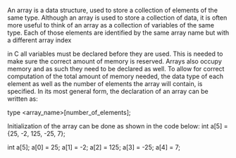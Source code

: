 An array is a data structure, used to store a collection of elements of the 
same type. Although an array is used to store a collection of data, it is often 
more useful to think of an array as a collection of variables of the same 
type. Each of those elements are identified by the same array name but 
with a different array index

in C all variables must be declared before they are used. This is needed to 
make sure the correct amount of memory is reserved. Arrays also occupy 
memory and as such they need to be declared as well. To allow for correct 
computation of the total amount of memory needed, the data type of each 
element as well as the number of elements the array will contain, is 
specified. In its most general form, the declaration of an array can be 
written as: 

type <array_name>[number_of_elements]; 

Initialization of the array can be done as shown in the code below:
int a[5] = {25, -2, 125, -25, 7}; 

int a[5]; 
a[0] = 25; 
a[1] = -2; 
a[2] = 125; 
a[3] = -25; 
a[4] = 7; 
